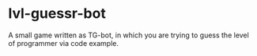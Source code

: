# lvl-guessr-bot
A small game written as TG-bot, in which you are trying to guess the level of programmer via code example.

